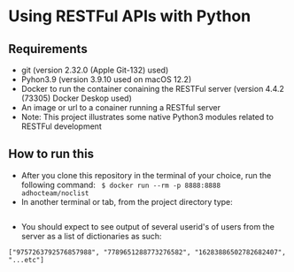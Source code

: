 # Using RESTFul APIs with Python

## Requirements
- git (version 2.32.0 (Apple Git-132) used)
- Pyhon3.9 (version 3.9.10 used on macOS 12.2)
- Docker to run the container conaining the RESTFul server (version 4.4.2 (73305) Docker Deskop used)
- An image or url to a conainer running a RESTful server
- Note: This project illustrates some native Python3 modules related to RESTFul development

## How to run this
- After you clone this repository in the terminal of your choice, run the following command:
``` $ docker run --rm -p 8888:8888 adhocteam/noclist```
- In another terminal or tab, from the project directory type:
``` $ python3 badsec.py
```
- You should expect to see output of several userid's of users from the server as a list of dictionaries as such:
```
["9757263792576857988", "7789651288773276582", "16283886502782682407", "...etc"]
```

